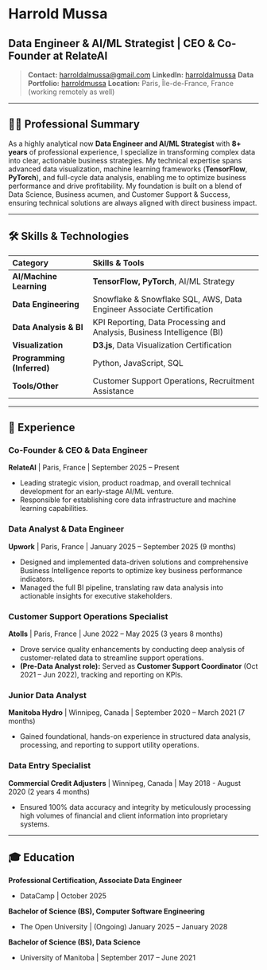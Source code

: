 # Harrold Mussa

## Data Engineer & AI/ML Strategist | CEO & Co-Founder at RelateAl

> **Contact:** harroldalmussa@gmail.com
> **LinkedIn:** [harroldalmussa](https://www.linkedin.com/in/harroldalmussa)
> **Data Portfolio:** [harroldmussa](http://www.datacamp.com/portfolio/harroldmussa)
> **Location:** Paris, Île-de-France, France (working remotely as well)

---

## 👨‍💻 Professional Summary

As a highly analytical now **Data Engineer and AI/ML Strategist** with **8+ years** of professional experience, I specialize in transforming complex data into clear, actionable business strategies. My technical expertise spans advanced data visualization, machine learning frameworks (**TensorFlow**, **PyTorch**), and full-cycle data analysis, enabling me to optimize business performance and drive profitability. My foundation is built on a blend of Data Science, Business acumen, and Customer Support & Success, ensuring technical solutions are always aligned with direct business impact.

---

## 🛠️ Skills & Technologies

| Category | Skills & Tools | 
| :--- | :--- | 
| **AI/Machine Learning** | **TensorFlow, PyTorch**, AI/ML Strategy |
| **Data Engineering** | Snowflake & Snowflake SQL, AWS,  Data Engineer Associate Certification | 
| **Data Analysis & BI** | KPI Reporting, Data Processing and Analysis, Business Intelligence (BI) |
| **Visualization** | **D3.js**, Data Visualization Certification |
| **Programming (Inferred)**| Python, JavaScript, SQL | 
| **Tools/Other** | Customer Support Operations, Recruitment Assistance |

---

## 💼 Experience

### **Co-Founder & CEO & Data Engineer**
**RelateAl** | Paris, France | September 2025 – Present

* Leading strategic vision, product roadmap, and overall technical development for an early-stage AI/ML venture.
* Responsible for establishing core data infrastructure and machine learning capabilities.

### **Data Analyst & Data Engineer**
**Upwork** | Paris, France | January 2025 – September 2025 (9 months)

* Designed and implemented data-driven solutions and comprehensive Business Intelligence reports to optimize key business performance indicators.
* Managed the full BI pipeline, translating raw data analysis into actionable insights for executive stakeholders.

### **Customer Support Operations Specialist**
**Atolls** | Paris, France | June 2022 – May 2025 (3 years 8 months)

* Drove service quality enhancements by conducting deep analysis of customer-related data to streamline support operations.
* **(Pre-Data Analyst role):** Served as **Customer Support Coordinator** (Oct 2021 – Jun 2022), tracking and reporting on KPIs.

### **Junior Data Analyst**
**Manitoba Hydro** | Winnipeg, Canada | September 2020 – March 2021 (7 months)

* Gained foundational, hands-on experience in structured data analysis, processing, and reporting to support utility operations.

### **Data Entry Specialist**
**Commercial Credit Adjusters** | Winnipeg, Canada | May 2018 - August 2020 (2 years 4 months)

* Ensured 100% data accuracy and integrity by meticulously processing high volumes of financial and client information into proprietary systems.

---

## 🎓 Education

**Professional Certification, Associate Data Engineer**
* DataCamp | October 2025

**Bachelor of Science (BS), Computer Software Engineering**
* The Open University | (Ongoing) January 2025 – January 2028

**Bachelor of Science (BS), Data Science**
* University of Manitoba | September 2017 – June 2021
